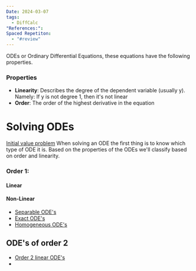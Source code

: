 ```yaml
---
Date: 2024-03-07
tags:
  - DiffCalc
"References:": 
Spaced Repetiton:
  - "#review"
---
```

ODEs or Ordinary Differential Equations, these equations have the following properties.
### Properties
+ **Linearity**: Describes the degree of the dependent variable (usually y). Namely: If y is not degree 1, then it's not linear
+ **Order**: The order of the highest derivative in the equation 
# Solving ODEs
[Initial value problem](Initial%20value%20problem)
When solving an ODE the first thing is to know which type of ODE it is. Based on the properties of the ODEs we'll classify based on order and linearity. 
### Order 1:
#### Linear

#### Non-Linear
+ [Separable ODE's](Separable%20ODE's.md)
+ [Exact ODE's](Exact%20ODE's.md)
+ [Homogeneous ODE's](Homogeneous%20ODE's.md)

## ODE's of order 2
+ [Order 2 linear ODE's](Order%202%20linear%20ODE's.md)
+ 
